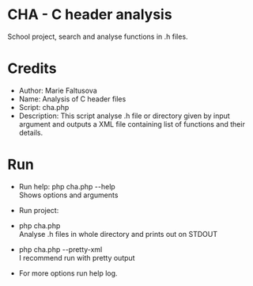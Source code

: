 # CHA - C header analysis
School project, search and analyse functions in .h files.

# Credits
* Author: Marie Faltusova
* Name: Analysis of C header files
* Script: cha.php
* Description: This script analyse .h file or directory given by 
             input argument and outputs a XML file containing
	     list of functions and their details.
	

# Run
* Run help: php cha.php --help          
	Shows options and arguments
* Run project:   
* php cha.php                
          Analyse .h files in whole directory and prints out on STDOUT
* php cha.php --pretty-xml    
          I recommend run with pretty output
          
* For more options run help log.
